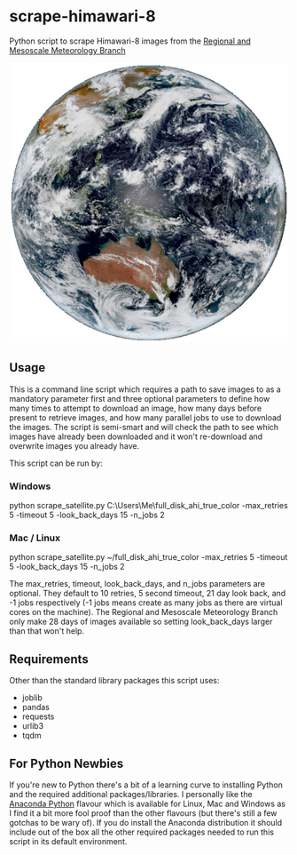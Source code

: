 # scrape-himawari-8

Python script to scrape Himawari-8 images from the [Regional and Mesoscale Meteorology Branch](https://rammb2.cira.colostate.edu/)

![Example](images/202009210250.png)

## Usage

This is a command line script which requires a path to save images to as a mandatory parameter first and three optional parameters to define how many times to attempt to download an image, how many days before present to retrieve images, and how many parallel jobs to use to download the images. The script is semi-smart and will check the path to see which images have already been downloaded and it won't re-download and overwrite images you already have.

This script can be run by:

### Windows

python scrape_satellite.py C:\Users\Me\full_disk_ahi_true_color -max_retries 5 -timeout 5 -look_back_days 15 -n_jobs 2

### Mac / Linux

python scrape_satellite.py ~/full_disk_ahi_true_color -max_retries 5 -timeout 5 -look_back_days 15 -n_jobs 2

The max_retries, timeout, look_back_days, and n_jobs parameters are optional. They default to 10 retries, 5 second timeout, 21 day look back, and -1 jobs respectively (-1 jobs means create as many jobs as there are virtual cores on the machine). The Regional and Mesoscale Meteorology Branch only make 28 days of images available so setting look_back_days larger than that won't help.

## Requirements

Other than the standard library packages this script uses:

- joblib
- pandas
- requests
- urlib3
- tqdm

## For Python Newbies

If you're new to Python there's a bit of a learning curve to installing Python and the required additional packages/libraries. I personally like the [Anaconda Python](https://www.anaconda.com/distribution/) flavour which is available for Linux, Mac and Windows as I find it a bit more fool proof than the other flavours (but there's still a few gotchas to be wary of). If you do install the Anaconda distribution it should include out of the box all the other required packages needed to run this script in its default environment.

